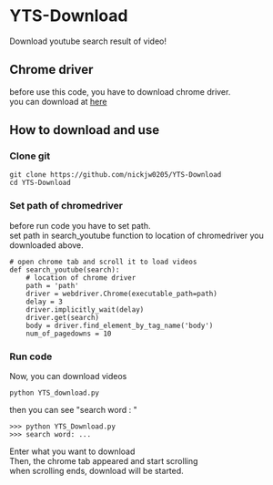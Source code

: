 # YTS-Download
 Download youtube search result of video!

 ## Chrome driver

 before use this code, you have to download chrome driver.
 <br>
 you can download at [here](https://chromedriver.chromium.org/downloads)

 ## How to download and use
 ### Clone git
 ```shell
 git clone https://github.com/nickjw0205/YTS-Download
 cd YTS-Download
 ```

 ### Set path of chromedriver
 before run code you have to set path.<br>
 set path in search_youtube function to location of chromedriver you downloaded above.

 ```{.python}
 # open chrome tab and scroll it to load videos
 def search_youtube(search):
     # location of chrome driver
     path = 'path'
     driver = webdriver.Chrome(executable_path=path)
     delay = 3
     driver.implicitly_wait(delay)
     driver.get(search)
     body = driver.find_element_by_tag_name('body')
     num_of_pagedowns = 10
 ```

### Run code
Now, you can download videos
```shell
python YTS_download.py
```
then you can see "search word : "
```shell
>>> python YTS_Download.py
>>> search word: ...
```
Enter what you want to download<br>
Then, the chrome tab appeared and start scrolling<br>
when scrolling ends, download will be started.
<!-- ![](https://github.com/nickjw0205/YTS-Download/blob/main/result.gif){: width="50%" height="50%"}{: .center} -->
